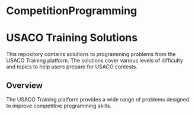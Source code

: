 # CompetitionProgramming

# USACO Training Solutions

This repository contains solutions to programming problems from the USACO Training platform. The solutions cover various levels of difficulty and topics to help users prepare for USACO contests.

## Overview

The USACO Training platform provides a wide range of problems designed to improve competitive programming skills.
